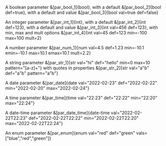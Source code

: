 A boolean parameter &[par_bool_1]{bool}, with a default &[par_bool_2]{bool def=true}, with a default and value &[par_bool_3]{bool val=true def=false}

An integer parameter &[par_int_1]{int}, with a default &[par_int_2]{int def=123}, with a default and value &[par_int_3]{int val=456 def=123}, with min, max and mult options &[par_int_4]{int val=45 def=123 min=-100 max=100 mult=2}

A number parameter &[par_num_1]{num val=4.5 def=1.23 min=-10.1 emin=-10.1 max=10.1 emax=10.1 mult=2.2}

A string parameter &[par_str_1]{str val="hi" def="hello" min=0 max=10 pattern="[a-z]+"} with quotes in properties &[par_str_2]{str val="a\"b" def="a\"b" pattern="a\"b"}

A date parameter &[par_date]{date val="2022-02-23" def="2022-02-22" min="2022-02-20" max="2022-02-24"}

A time parameter &[par_time]{time val="22:23" def="22:22" min="22:20" max="22:24"}

A date-time parameter &[par_date_time]{date-time val="2022-02-22T22:23" def="2022-02-22T22:22" min="2022-02-22T22:20" max="2022-02-22T22:24"}

An enum parameter &[par_enum]{enum val="red" def="green" vals=["blue","red","green"]}